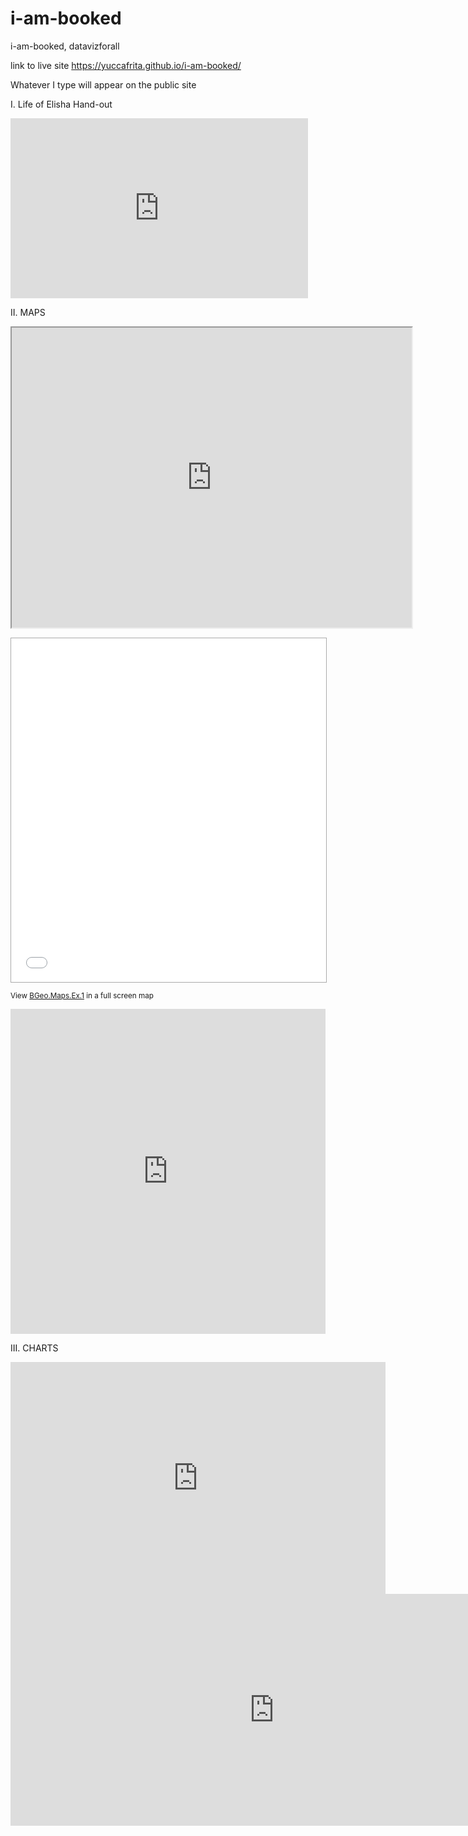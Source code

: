 # i-am-booked
i-am-booked, datavizforall

link to live site https://yuccafrita.github.io/i-am-booked/

Whatever I type will appear on the public site

I.  Life of Elisha Hand-out
<iframe src="https://onedrive.live.com/embed?cid=F9B5A1ED16B6A19F&resid=F9B5A1ED16B6A19F%213507&authkey=ALFVPoCwvJa0Jtc&em=2" width="476" height="288" frameborder="0" scrolling="no"></iframe>

II.  MAPS
<iframe src="https://www.google.com/maps/d/embed?mid=1f5JIzAinvYtVDdoQOwTZu38aFSM" width="640" height="480"></iframe>


<p><iframe src="//batchgeo.com/map/6fd7732d8ce62c576f256299cbc1289c" frameborder="0" width="100%" height="550" style="border:1px solid #aaa;"></iframe></p><p><small>View <a href="https://batchgeo.com/map/6fd7732d8ce62c576f256299cbc1289c">BGeo.Maps.Ex.1</a> in a full screen map</small></p>

<iframe width="100%" height="520" frameborder="0" src="https://mamisonga.carto.com/builder/3574e71a-0282-11e7-a0d3-0ee66e2c9693/embed" allowfullscreen webkitallowfullscreen mozallowfullscreen oallowfullscreen msallowfullscreen></iframe>

III. CHARTS
<iframe width="600" height="371" seamless frameborder="0" scrolling="no" src="https://docs.google.com/spreadsheets/d/1x7Lq9KAc5kEAR9vvMokIXosP-54mBKhS2_l5JbPCV38/pubchart?oid=1018688973&amp;format=interactive"></iframe>


<iframe width="842.8499755859375" height="371" seamless frameborder="0" scrolling="no" src="https://docs.google.com/spreadsheets/d/1A-p2UWgFYCUJMSH1aYGxP_jTbOZMyq5vPIUPDFImKZU/pubchart?oid=481125634&amp;format=interactive"></iframe>
